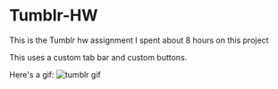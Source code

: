 # Tumblr-HW

This is the Tumblr hw assignment
I spent about 8 hours on this project

This uses a custom tab bar and custom buttons.

Here's a gif:
![tumblr gif](https://cloud.githubusercontent.com/assets/14267452/10447681/58b1aff8-713b-11e5-86b4-0d2b38c8b559.gif)
